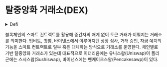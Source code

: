 # 탈중앙화 거래소(DEX)

<details>

<summary>Defi</summary>



</details>

블록체인의 스마트 컨트랙트를 활용해 중간자의 매게 없이 토큰 거래가 이뤄지는 거래소를 의미한다. 업비트, 빗썸, 바이낸스에서 이루어지던 상장 심사, 거래 승인, 자금 예치의 기능을 스마트 컨트랙트로 일부 혹은 대체하는 방식으로 거래소를 운영한다. 체인별로 기반 탈중앙화 거래소가 있는데 대표적으로 이더리움에는 유니스왑(Uniswap)이 폴리곤에는 스시스왑(Sushiswap), 바이낸스에는 펜케이크스왑(Pencakesawp)이 있다.
